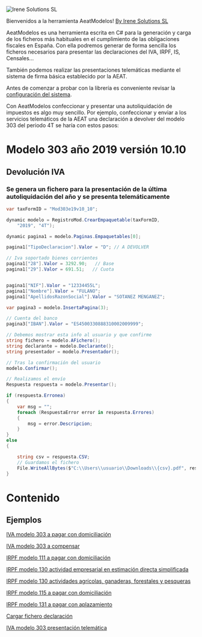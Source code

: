 ![Irene Solutions SL](http://www.irenesolutions.com/archive/img/logo-irene-solutions-transparent-sm.png)

Bienvenidos a la herramienta AeatModelos!
[By Irene Solutions SL](https://www.irenesolutions.com)

AeatModelos es una herramienta escrita en C# para la generación y carga de los ficheros más habituales en el cumplimiento de las obligaciones fiscales en España. Con ella podremos generar de forma sencilla los ficheros necesarios para presentar las declaraciones del IVA, IRPF, IS, Censales...

También podemos realizar las presentaciones telemáticas mediante el sistema de firma básica establecido por la AEAT.

Antes de comenzar a probar con la librería es conveniente revisar la [configuración del sistema](https://github.com/mdiago/AeatModelos/wiki/000-Archivo-de-configuraci%C3%B3n).

Con AeatModelos confeccionar y presentar una autoliquidación de impuestos es algo muy sencillo. Por ejemplo, confeccionar y enviar a los servicios telemáticos de la AEAT una declaración a devolver del modelo 303 del periodo 4T se haría con estos pasos:

# Modelo 303 año 2019 versión 10.10
## Devolución IVA 
### Se genera un fichero para la presentación de la última autoliquidación del año y se presenta telemáticamente

```C#
var taxFormID = "Mod303e19v10_10";

dynamic modelo = RegistroMod.CrearEmpaquetable(taxFormID,
    "2019", "4T");

dynamic pagina1 = modelo.Paginas.Empaquetables[0];

pagina1["TipoDeclaracion"].Valor = "D"; // A DEVOLVER

// Iva soportado bienes corrientes
pagina1["28"].Valor = 3292.90;   // Base
pagina1["29"].Valor = 691.51;   // Cuota


pagina1["NIF"].Valor = "12334455L";
pagina1["Nombre"].Valor = "FULANO";
pagina1["ApellidosRazonSocial"].Valor = "SOTANEZ MENGANEZ";

var pagina3 = modelo.InsertaPagina(3);

// Cuenta del banco
pagina3["IBAN"].Valor = "ES4500330888310002009999";

// Debemos mostrar esta info al usuario y que confirme
string fichero = modelo.AFichero();
string declarante = modelo.Declarante();
string presentador = modelo.Presentador();

// Tras la confirmación del usuario
modelo.Confirmar();

// Realizamos el envío
Respuesta respuesta = modelo.Presentar();

if (respuesta.Erronea) 
{
    var msg = "";
    foreach (RespuestaError error in respuesta.Errores)
    {
        msg = error.Descripcion;
    }
}
else 
{

    string csv = respuesta.CSV;
    // Guardamos el fichero
    File.WriteAllBytes($"C:\\Users\\usuario\\Downloads\\{csv}.pdf", respuesta.DatosPdf);
}

```

# Contenido

## Ejemplos

[IVA modelo 303 a pagar con domiciliación](https://github.com/mdiago/AeatModelos/wiki/001-Ejemplo:-IVA-Modelo-303-a%C3%B1o-2019-versi%C3%B3n-10.10-(Declaraci%C3%B3n-domiciliada))

[IVA modelo 303 a compensar](https://github.com/mdiago/AeatModelos/wiki/002-Ejemplo:-IVA-Modelo-303-a%C3%B1o-2019-versi%C3%B3n-10.10-(Declaraci%C3%B3n-a-compensar))

[IRPF modelo 111 a pagar con domiciliación](https://github.com/mdiago/AeatModelos/wiki/003-Ejemplo:-IRPF-Modelo-111-a%C3%B1o-2016-versi%C3%B3n-18)

[IRPF modelo 130 actividad empresarial en estimación directa simplificada ](https://github.com/mdiago/AeatModelos/wiki/004-Ejemplo:-IRPF-Pago-a-cuenta-estimaci%C3%B3n-directa-Modelo-130-a%C3%B1o-2015)

[IRPF modelo 130 actividades agrícolas, ganaderas, forestales y pesqueras](https://github.com/mdiago/AeatModelos/wiki/005-Ejemplo:-IRPF-Pago-a-cuenta-estimaci%C3%B3n-directa-Modelo-130-a%C3%B1o-2015-(Actividades-agr%C3%ADcolas,-ganaderas,-forestales-y-pesqueras))

[IRPF modelo 115 a pagar con domiciliación](https://github.com/mdiago/AeatModelos/wiki/006-Ejemplo:-Arrendamientos-inmuebles-urbanos-Modelo-115-a%C3%B1o-2015-versi%C3%B3n-1.3
)

[IRPF modelo 131 a pagar con aplazamiento](https://github.com/mdiago/AeatModelos/wiki/007-Ejemplo:-Pago-a-cuenta-IRPF-m%C3%B3dulos-Modelo-131-a%C3%B1o-2019-versi%C3%B3n-1.00)

[Cargar fichero declaración](https://github.com/mdiago/AeatModelos/wiki/008-Ejemplo:-Cargar-un-fichero-de-declaraci%C3%B3n)

[IVA modelo 303 presentación telemática](https://github.com/mdiago/AeatModelos/wiki/009-Ejemplo:-Modelo-303-4T-a-devolver-con-presentaci%C3%B3n-telem%C3%A1tica)
